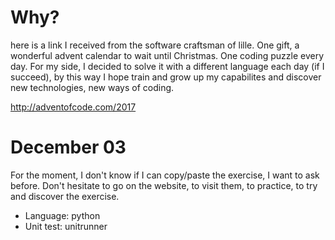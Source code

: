 # Why? 

here is a link I received from the software craftsman of lille.  One gift, a wonderful advent calendar to wait until 
Christmas.  One coding puzzle every day.
For my side, I decided to solve it with a different language each day (if I succeed), by this way I hope train and grow up my capabilites and discover new technologies, new ways of coding.

  
http://adventofcode.com/2017

# December 03

For the moment, I don't know if I can copy/paste the exercise, I want to ask before.  Don't hesitate to go on the website, to visit them, to practice, to try and discover the exercise.

* Language: python
* Unit test: unitrunner
